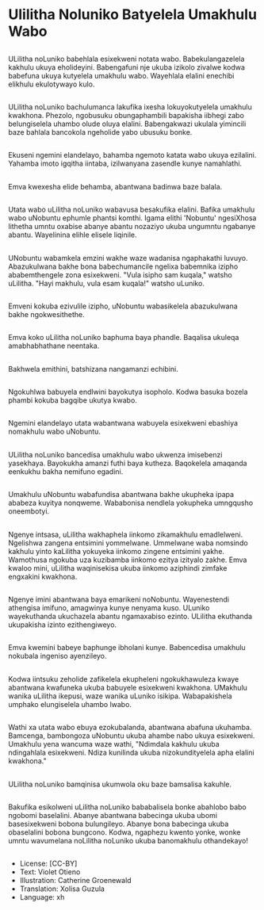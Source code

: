 # Ulilitha Noluniko Batyelela Umakhulu Wabo

##
ULilitha noLuniko babehlala esixekweni notata wabo. Babekulangazelela kakhulu ukuya eholideyini. Babengafuni nje ukuba izikolo zivalwe kodwa babefuna ukuya kutyelela umakhulu wabo. Wayehlala elalini enechibi elikhulu ekulotywayo kulo.

##
ULilitha noLuniko bachulumanca lakufika ixesha lokuyokutyelela umakhulu kwakhona. Phezolo,  ngobusuku obungaphambili bapakisha iibhegi zabo belungiselela uhambo olude oluya elalini. Babengakwazi ukulala yimincili baze bahlala bancokola ngeholide yabo ubusuku bonke.

##
Ekuseni ngemini elandelayo,  bahamba ngemoto katata wabo ukuya ezilalini. Yahamba imoto igqitha iintaba,  izilwanyana zasendle kunye namahlathi.

##
Emva kwexesha elide behamba,  abantwana badinwa baze balala.

##
Utata wabo uLilitha noLuniko wabavusa besakufika elalini. Bafika umakhulu wabo uNobuntu ephumle phantsi komthi. Igama elithi 'Nobuntu' ngesiXhosa lithetha umntu oxabise abanye abantu nozaziyo ukuba ungumntu ngabanye abantu. Wayelinina elihle elisele liqinile.

##
UNobuntu wabamkela emzini wakhe waze wadanisa ngaphakathi luvuyo. Abazukulwana bakhe bona babechumancile ngelixa babemnika izipho ababemthengele zona esixekweni. "Vula isipho sam kuqala," watsho uLilitha. "Hayi makhulu,  vula esam kuqala!" watsho uLuniko.

##
Emveni kokuba ezivulile izipho,  uNobuntu wabasikelela abazukulwana bakhe ngokwesithethe.

##
Emva koko uLilitha noLuniko baphuma baya phandle. Baqalisa ukuleqa amabhabhathane neentaka.

##
Bakhwela emithini,  batshizana nangamanzi echibini.

##
Ngokuhlwa babuyela endlwini bayokutya isopholo. Kodwa basuka bozela phambi kokuba bagqibe ukutya kwabo.

##
Ngemini elandelayo utata wabantwana wabuyela esixekweni ebashiya nomakhulu wabo uNobuntu.

##
ULilitha noLuniko bancedisa umakhulu wabo ukwenza imisebenzi yasekhaya. Bayokukha amanzi futhi baya kutheza. Baqokelela amaqanda eenkukhu bakha nemifuno egadini.

##
Umakhulu uNobuntu wabafundisa abantwana bakhe ukupheka ipapa ababeza kuyitya nonqweme. Wababonisa nendlela yokupheka umngqusho oneembotyi.

##
Ngenye intsasa,  uLilitha wakhaphela iinkomo zikamakhulu emadlelweni. Ngelishwa zangena entsimini yommelwane. Ummelwane waba nomsindo kakhulu yinto kaLilitha yokuyeka iinkomo zingene entsimini yakhe. Wamothusa ngokuba uza kuzibamba iinkomo ezitya izityalo zakhe. Emva kwaloo mini,  uLilitha waqinisekisa ukuba iinkomo aziphindi zimfake engxakini kwakhona.

##
Ngenye imini abantwana baya emarikeni noNobuntu. Wayenestendi athengisa imifuno,  amagwinya kunye nenyama kuso. ULuniko wayekuthanda ukuchazela abantu ngamaxabiso ezinto. ULilitha ekuthanda ukupakisha izinto ezithengiweyo.

##
Emva kwemini babeye baphunge ibholani kunye. Babencedisa umakhulu nokubala ingeniso ayenzileyo.

##
Kodwa iintsuku zeholide zafikelela ekupheleni ngokukhawuleza kwaye abantwana kwafuneka ukuba babuyele esixekweni kwakhona. UMakhulu wanika uLilitha ikepusi,  waze wanika uLuniko isikipa. Wabapakishela umphako elungiselela uhambo lwabo.

##
Wathi xa utata wabo ebuya ezokubalanda,  abantwana abafuna ukuhamba. Bamcenga,  bambongoza uNobuntu ukuba ahambe nabo ukuya esixekweni. Umakhulu yena wancuma waze wathi,  "Ndimdala kakhulu ukuba ndingahlala esixekweni. Ndiza kunilinda ukuba nizokundityelela apha elalini kwakhona."

##
ULilitha noLuniko bamqinisa ukumwola oku baze bamsalisa kakuhle.

##
Bakufika esikolweni uLilitha noLuniko bababalisela bonke abahlobo babo ngobomi baselalini. Abanye abantwana babecinga ukuba ubomi basesixekweni bobona bulungileyo. Abanye bona babecinga ukuba obaselalini bobona bungcono. Kodwa,  ngaphezu kwento yonke,  wonke umntu wavumelana noLilitha noLuniko ukuba banomakhulu othandekayo!

##
* License: [CC-BY]
* Text: Violet Otieno
* Illustration: Catherine Groenewald
* Translation: Xolisa Guzula
* Language: xh
